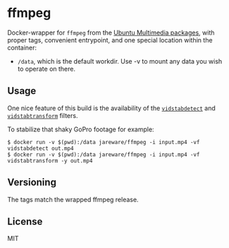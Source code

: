 # ffmpeg

Docker-wrapper for `ffmpeg` from the [Ubuntu Multimedia packages](https://launchpad.net/~mc3man/+archive/ubuntu/trusty-media), with proper tags, convenient entrypoint, and one special location within the container:

 * `/data`, which is the default workdir. Use -v to mount any data you wish to operate on there.

## Usage

One nice feature of this build is the availability of the [`vidstabdetect`](https://www.ffmpeg.org/ffmpeg-filters.html#vidstabdetect-1) and [`vidstabtransform`](https://www.ffmpeg.org/ffmpeg-filters.html#vidstabtransform-1) filters.

To stabilize that shaky GoPro footage for example:

```
$ docker run -v $(pwd):/data jareware/ffmpeg -i input.mp4 -vf vidstabdetect out.mp4
$ docker run -v $(pwd):/data jareware/ffmpeg -i input.mp4 -vf vidstabtransform -y out.mp4
```

## Versioning

The tags match the wrapped ffmpeg release.

## License

MIT
